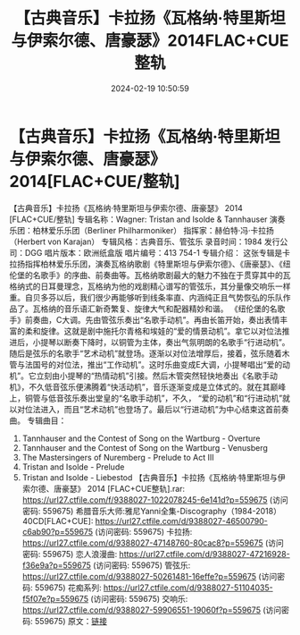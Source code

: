 ﻿---
title: 【古典音乐】卡拉扬《瓦格纳·特里斯坦与伊索尔德、唐豪瑟》2014FLAC+CUE整轨
date: 2024-02-19 10:50:59
categories: 古典音乐、新世纪、纯音雅乐
tags: 纯音雅乐
---
# 【古典音乐】卡拉扬《瓦格纳·特里斯坦与伊索尔德、唐豪瑟》2014[FLAC+CUE/整轨]

【古典音乐】卡拉扬《瓦格纳·特里斯坦与伊索尔德、唐豪瑟》 2014
[FLAC+CUE/整轨]
专辑名称：Wagner: Tristan and Isolde & Tannhauser
演奏乐团：柏林爱乐乐团（Berliner Philharmoniker）
指挥家：赫伯特·冯·卡拉扬（Herbert von Karajan）
专辑风格：古典音乐、管弦乐
录音时间：1984
发行公司：DGG
唱片版本：欧洲纸盒版
唱片编号：413 754-1
专辑介绍：
这张专辑是卡拉扬指挥柏林爱乐乐团，演奏瓦格纳歌剧《特里斯坦与伊索尔德》、《唐豪瑟》、《纽伦堡的名歌手》的序曲、前奏曲等。瓦格纳歌剧最大的魅力不独在于贯穿其中的瓦格纳式的日耳曼理念，瓦格纳为他的戏剧精心谱写的管弦乐，其分量像交响乐一样重。自贝多芬以后，我们很少再能够听到线条率直、内涵纯正且气势恢弘的乐队作品了。瓦格纳的音乐语汇新奇繁复、旋律大气和配器精妙和谐。
《纽伦堡的名歌手》前奏曲，C大调。先由管弦乐奏出“名歌手动机”。再由长笛开始，奏出表情丰富的柔和旋律。这就是剧中施托尔青格和埃娃的“爱的情景动机”。拿它以对位法推进后，小提琴以断奏下降时，以铜管为主体，奏出气氛明朗的名歌手“行进动机”。随后是弦乐的名歌手“艺术动机”就登场。逐渐以对位法增厚后，接着，弦乐随着木管与法国号的对位法，推出“工作动机”。这时乐曲变成E大调，小提琴唱出“爱的动机”。它立刻由小提琴的“热情动机”引接。然后木管突然轻快地奏出《名歌手动机》，不久低音弦乐便沸腾着“快活动机”，音乐逐渐变成是立体式的。就在其巅峰上，铜管与低音弦乐奏出堂皇的“名歌手动机”，不久，
“爱的动机”和“行进动机”就以对位法进入，而且“艺术动机”也登场了。最后以“行进动机”为中心结束这首前奏曲。
专辑曲目：
01. Tannhauser and the Contest of Song on the Wartburg -
Overture
02. Tannhauser and the Contest of Song on the Wartburg -
Venusberg
03. The Mastersingers of Nuremberg - Prelude to Act III
04. Tristan and Isolde - Prelude
05. Tristan and Isolde - Liebestod
【古典音乐】卡拉扬《瓦格纳·特里斯坦与伊索尔德、唐豪瑟》 2014 [FLAC+CUE整轨].rar: https://url27.ctfile.com/f/9388027-1022078245-6e141d?p=559675
(访问密码: 559675)
希腊音乐大师:雅尼Yanni全集-Discography（1984-2018）40CD[FLAC+CUE]: https://url27.ctfile.com/d/9388027-46500790-c6ab90?p=559675
(访问密码: 559675)
卡拉扬: https://url27.ctfile.com/d/9388027-47148760-80cac8?p=559675
(访问密码: 559675)
恋人浪漫曲: https://url27.ctfile.com/d/9388027-47216928-f36e9a?p=559675
(访问密码: 559675)
管弦乐: https://url27.ctfile.com/d/9388027-50261481-16effe?p=559675
(访问密码: 559675)
花痴系列: https://url27.ctfile.com/d/9388027-51104035-f5f07e?p=559675
(访问密码: 559675)
交响乐: https://url27.ctfile.com/d/9388027-59906551-19060f?p=559675
(访问密码: 559675)
原文：[链接](https://blog.sina.com.cn/s/blog_1647c7e76010314hf.html)